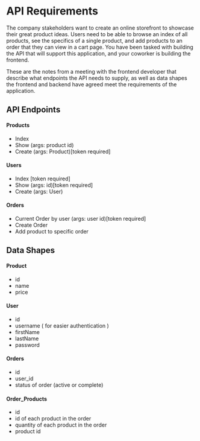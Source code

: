 # API Requirements

The company stakeholders want to create an online storefront to showcase their great product ideas. Users need to be able to browse an index of all products, see the specifics of a single product, and add products to an order that they can view in a cart page. You have been tasked with building the API that will support this application, and your coworker is building the frontend.

These are the notes from a meeting with the frontend developer that describe what endpoints the API needs to supply, as well as data shapes the frontend and backend have agreed meet the requirements of the application.

## API Endpoints

#### Products

- Index
- Show (args: product id)
- Create (args: Product)[token required]

#### Users

- Index [token required]
- Show (args: id)[token required]
- Create (args: User)

#### Orders

- Current Order by user (args: user id)[token required]
- Create Order
- Add product to specific order

## Data Shapes

#### Product

- id
- name
- price

#### User

- id
- username ( for easier authentication )
- firstName
- lastName
- password

#### Orders

- id
- user_id
- status of order (active or complete)

#### Order_Products

- id
- id of each product in the order
- quantity of each product in the order
- product id
